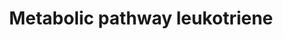 ---
annotations:
- type: Pathway Ontology
  value: leukotriene metabolic pathway
authors:
- PeterSwanenberg
- Andra
description: Overview of the leukotrienes biosynthesis and metabolism. Leukotrienes
  are a group of biologically active lipid mediators who are derived pre-dominantly
  from arachidonic acid via the 5-lipoxygensea pathways. They pathways splits up into
  two parts, one include cysteinyl leukotrienes (LTC4, LTD4 and LTE4), and second
  contains LTB4.   The three disorders in the biosynthesis and metabolism of leukotrienes
  are caused by hereditary primary defects in enzyme and are indicated with a light
  red color. The clinical presentation of LTC4 synthase deficiency includes muscular
  hypotonia, psychomotor retardation, microcephaly and failure to thrive. The other
  two defects gamma-glutamyl transpeptidase deficiency and membrane-bound dipeptidase
  deficiency, have been less well studied.  This pathway was inspired by Chapter 41
  of the book of Blau (ISBN 3642403360 (978-3642403361)).
last-edited: 2022-02-23
organisms:
- Homo sapiens
redirect_from:
- /index.php/Pathway:WP5171
- /instance/WP5171
schema-jsonld:
- '@context': https://schema.org/
  '@id': https://wikipathways.github.io/pathways/WP5171.html
  '@type': Dataset
  creator:
    '@type': Organization
    name: WikiPathways
  description: Overview of the leukotrienes biosynthesis and metabolism. Leukotrienes
    are a group of biologically active lipid mediators who are derived pre-dominantly
    from arachidonic acid via the 5-lipoxygensea pathways. They pathways splits up
    into two parts, one include cysteinyl leukotrienes (LTC4, LTD4 and LTE4), and
    second contains LTB4.   The three disorders in the biosynthesis and metabolism
    of leukotrienes are caused by hereditary primary defects in enzyme and are indicated
    with a light red color. The clinical presentation of LTC4 synthase deficiency
    includes muscular hypotonia, psychomotor retardation, microcephaly and failure
    to thrive. The other two defects gamma-glutamyl transpeptidase deficiency and
    membrane-bound dipeptidase deficiency, have been less well studied.  This pathway
    was inspired by Chapter 41 of the book of Blau (ISBN 3642403360 (978-3642403361)).
  keywords:
  - (C2)-COOH-LTE
  - PTGR1
  - LTD4
  - 20-hydroxy-LTE4
  - 20-oxo-LTB4
  - 20-carboxy-LTE4
  - 20-COOH-LTB4
  - 12-Oxo-LTB4
  - 'Arachidonate epoxygenase / '
  - Glutathione
  - LTC4
  - https://biocyc.org/META/NEW-IMAGE?type=REACTION&object=LEUKOTRIENE-E4-20-MONOOXYGENASE-RXN
  - DPEP2
  - 5-HPETE
  - LTA4
  - 20-hydroxy-LTB4
  - 5-LOAP
  - https://www.brenda-enzymes.org/enzyme.php?ecno=1.14.13.34#SYSTEMATIC%20NAME
  - 'Eicosanoid metabolism via '
  - found as ALOX5AP
  - '</br>BRENDA site:'
  - 16-carboxy-LTB4
  - ABCC1
  - LTC4S
  - 18-COOH-LTB4
  - GGT1
  - leukotriene-E4 20-monooxygenase
  - cytochrome P450 monooxygenases pathway
  - 18-carboxy-LTE4
  - CYP4F3
  - 16-carboxy-LTE4
  - LTA4H
  - LTE4
  - Arachidonic acid
  - GGT5
  - 5-LO
  - N-acetyl-LTE4
  - (C2)-COOH-LTB
  - LTB4
  - epoxide hydrolase
  - DPEP1
  license: CC0
  name: Metabolic pathway leukotriene
seo: CreativeWork
title: Metabolic pathway leukotriene
wpid: WP5171
---